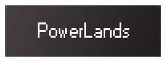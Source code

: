 [![Header](https://github.com/PowerLands1/PowerLands1/blob/main/assets/header.png)](vk.com/powerlands)
